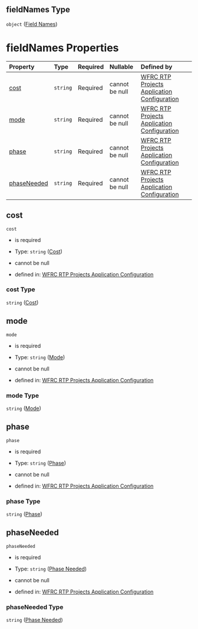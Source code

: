 ## fieldNames Type

`object` ([Field Names](config-properties-filter-widget-configuration-properties-field-names.md))

# fieldNames Properties

| Property                    | Type     | Required | Nullable       | Defined by                                                                                                                                                                                                                                                                |
| :-------------------------- | :------- | :------- | :------------- | :------------------------------------------------------------------------------------------------------------------------------------------------------------------------------------------------------------------------------------------------------------------------ |
| [cost](#cost)               | `string` | Required | cannot be null | [WFRC RTP Projects Application Configuration](config-properties-filter-widget-configuration-properties-field-names-properties-cost.md "https://wfrc.org/rtp-2023-adopted-map/config.schema.json#/properties/filter/properties/fieldNames/properties/cost")                |
| [mode](#mode)               | `string` | Required | cannot be null | [WFRC RTP Projects Application Configuration](config-properties-filter-widget-configuration-properties-field-names-properties-mode.md "https://wfrc.org/rtp-2023-adopted-map/config.schema.json#/properties/filter/properties/fieldNames/properties/mode")                |
| [phase](#phase)             | `string` | Required | cannot be null | [WFRC RTP Projects Application Configuration](config-properties-filter-widget-configuration-properties-field-names-properties-phase.md "https://wfrc.org/rtp-2023-adopted-map/config.schema.json#/properties/filter/properties/fieldNames/properties/phase")              |
| [phaseNeeded](#phaseneeded) | `string` | Required | cannot be null | [WFRC RTP Projects Application Configuration](config-properties-filter-widget-configuration-properties-field-names-properties-phase-needed.md "https://wfrc.org/rtp-2023-adopted-map/config.schema.json#/properties/filter/properties/fieldNames/properties/phaseNeeded") |

## cost



`cost`

* is required

* Type: `string` ([Cost](config-properties-filter-widget-configuration-properties-field-names-properties-cost.md))

* cannot be null

* defined in: [WFRC RTP Projects Application Configuration](config-properties-filter-widget-configuration-properties-field-names-properties-cost.md "https://wfrc.org/rtp-2023-adopted-map/config.schema.json#/properties/filter/properties/fieldNames/properties/cost")

### cost Type

`string` ([Cost](config-properties-filter-widget-configuration-properties-field-names-properties-cost.md))

## mode



`mode`

* is required

* Type: `string` ([Mode](config-properties-filter-widget-configuration-properties-field-names-properties-mode.md))

* cannot be null

* defined in: [WFRC RTP Projects Application Configuration](config-properties-filter-widget-configuration-properties-field-names-properties-mode.md "https://wfrc.org/rtp-2023-adopted-map/config.schema.json#/properties/filter/properties/fieldNames/properties/mode")

### mode Type

`string` ([Mode](config-properties-filter-widget-configuration-properties-field-names-properties-mode.md))

## phase



`phase`

* is required

* Type: `string` ([Phase](config-properties-filter-widget-configuration-properties-field-names-properties-phase.md))

* cannot be null

* defined in: [WFRC RTP Projects Application Configuration](config-properties-filter-widget-configuration-properties-field-names-properties-phase.md "https://wfrc.org/rtp-2023-adopted-map/config.schema.json#/properties/filter/properties/fieldNames/properties/phase")

### phase Type

`string` ([Phase](config-properties-filter-widget-configuration-properties-field-names-properties-phase.md))

## phaseNeeded



`phaseNeeded`

* is required

* Type: `string` ([Phase Needed](config-properties-filter-widget-configuration-properties-field-names-properties-phase-needed.md))

* cannot be null

* defined in: [WFRC RTP Projects Application Configuration](config-properties-filter-widget-configuration-properties-field-names-properties-phase-needed.md "https://wfrc.org/rtp-2023-adopted-map/config.schema.json#/properties/filter/properties/fieldNames/properties/phaseNeeded")

### phaseNeeded Type

`string` ([Phase Needed](config-properties-filter-widget-configuration-properties-field-names-properties-phase-needed.md))
